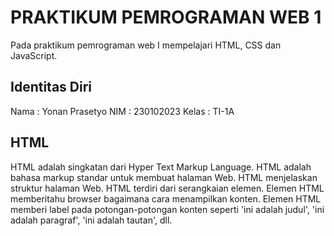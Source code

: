 # PRAKTIKUM PEMROGRAMAN WEB 1
Pada praktikum pemrograman web I mempelajari HTML, CSS dan JavaScript.

## Identitas Diri
Nama : Yonan Prasetyo
NIM : 230102023
Kelas : TI-1A

## HTML
HTML adalah singkatan dari Hyper Text Markup Language. 
HTML adalah bahasa markup standar untuk membuat halaman Web. 
HTML menjelaskan struktur halaman Web. HTML terdiri dari serangkaian elemen. 
Elemen HTML memberitahu browser bagaimana cara menampilkan konten. 
Elemen HTML memberi label pada potongan-potongan konten seperti 'ini adalah judul', 'ini adalah paragraf', 'ini adalah tautan', dll.